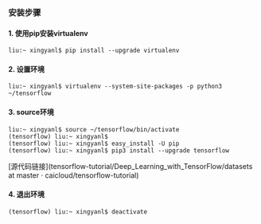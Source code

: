 ### **安装步骤**

#### **1. 使用pip安装virtualenv**
```
liu:~ xingyanl$ pip install --upgrade virtualenv
```

#### **2. 设置环境**
```
liu:~ xingyanl$ virtualenv --system-site-packages -p python3 ~/tensorflow
```

#### **3. source环境**
```
liu:~ xingyanl$ source ~/tensorflow/bin/activate
(tensorflow) liu:~ xingyanl$
(tensorflow) liu:~ xingyanl$ easy_install -U pip
(tensorflow) liu:~ xingyanl$ pip3 install --upgrade tensorflow
```
[源代码链接](tensorflow-tutorial/Deep_Learning_with_TensorFlow/datasets at master · caicloud/tensorflow-tutorial)

#### **4. 退出环境**
```
(tensorflow) liu:~ xingyanl$ deactivate
```
